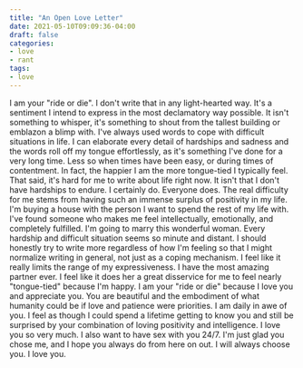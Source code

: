 ```yaml
---
title: "An Open Love Letter"
date: 2021-05-10T09:09:36-04:00
draft: false
categories:
- love
- rant
tags:
- love
---
```


I am your "ride or die". I don't write that in any light-hearted way. It's a sentiment I intend to express in the most declamatory way possible. It isn't something to whisper, it's something to shout from the tallest building or emblazon a blimp with. 
I've always used words to cope with difficult situations in life. I can elaborate every detail of hardships and sadness and the words roll off my tongue effortlessly, as it's something I've done for a very long time. Less so when times have been easy, or during times of contentment. In fact, the happier I am the more tongue-tied I typically feel. That said, it's hard for me to write about life right now. It isn't that I don't have hardships to endure. I certainly do. Everyone does. The real difficulty for me stems from having such an immense surplus of positivity in my life. I'm buying a house with the person I want to spend the rest of my life with. I've found someone who makes me feel intellectually, emotionally, and completely fulfilled. I'm going to marry this wonderful woman. Every hardship and difficult situation seems so minute and distant.
I should honestly try to write more regardless of how I'm feeling so that I might normalize writing in general, not just as a coping mechanism. I feel like it really limits the range of my expressiveness. I have the most amazing partner ever. I feel like it does her a great disservice for me to feel nearly "tongue-tied" because I'm happy.
I am your "ride or die" because I love you and appreciate you. You are beautiful and the embodiment of what humanity could be if love and patience were priorities. I am daily in awe of you. I feel as though I could spend a lifetime getting to know you and still be surprised by your combination of loving positivity and intelligence. I love you so very much. I also want to have sex with you 24/7. I'm just glad you chose me, and I hope you always do from here on out. I will always choose you. I love you.
